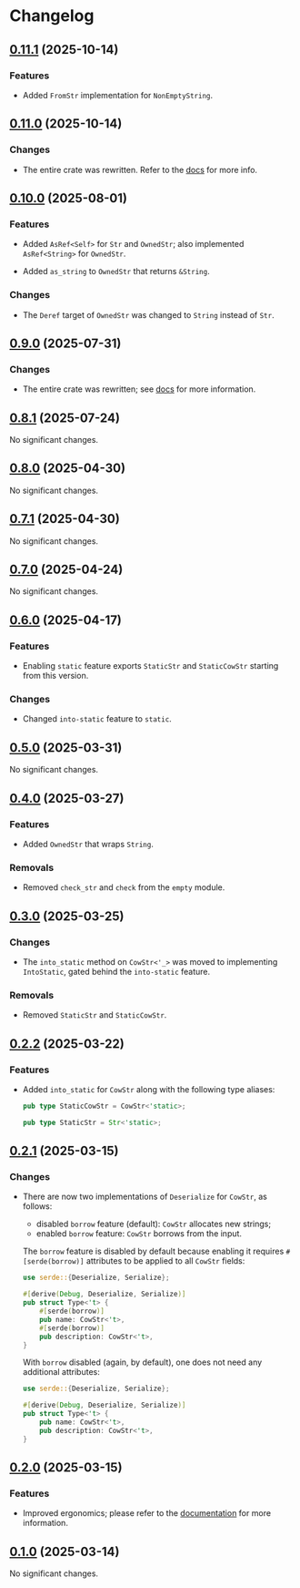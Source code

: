 # Changelog

<!-- changelogging: start -->

## [0.11.1](https://github.com/nekitdev/non-empty-str/tree/v0.11.1) (2025-10-14)

### Features

- Added `FromStr` implementation for `NonEmptyString`.

## [0.11.0](https://github.com/nekitdev/non-empty-str/tree/v0.11.0) (2025-10-14)

### Changes

- The entire crate was rewritten. Refer to the [docs](https://docs.rs/non-empty-str) for more info.

## [0.10.0](https://github.com/nekitdev/non-empty-str/tree/v0.10.0) (2025-08-01)

### Features

- Added `AsRef<Self>` for `Str` and `OwnedStr`; also implemented `AsRef<String>` for `OwnedStr`.

- Added `as_string` to `OwnedStr` that returns `&String`.

### Changes

- The `Deref` target of `OwnedStr` was changed to `String` instead of `Str`.

## [0.9.0](https://github.com/nekitdev/non-empty-str/tree/v0.9.0) (2025-07-31)

### Changes

- The entire crate was rewritten; see [docs](https://docs.rs/non-empty-str) for more information.

## [0.8.1](https://github.com/nekitdev/non-empty-str/tree/v0.8.1) (2025-07-24)

No significant changes.

## [0.8.0](https://github.com/nekitdev/non-empty-str/tree/v0.8.0) (2025-04-30)

No significant changes.

## [0.7.1](https://github.com/nekitdev/non-empty-str/tree/v0.7.1) (2025-04-30)

No significant changes.

## [0.7.0](https://github.com/nekitdev/non-empty-str/tree/v0.7.0) (2025-04-24)

No significant changes.

## [0.6.0](https://github.com/nekitdev/non-empty-str/tree/v0.6.0) (2025-04-17)

### Features

- Enabling `static` feature exports `StaticStr` and `StaticCowStr` starting from this version.

### Changes

- Changed `into-static` feature to `static`.

## [0.5.0](https://github.com/nekitdev/non-empty-str/tree/v0.5.0) (2025-03-31)

No significant changes.

## [0.4.0](https://github.com/nekitdev/non-empty-str/tree/v0.4.0) (2025-03-27)

### Features

- Added `OwnedStr` that wraps `String`.

### Removals

- Removed `check_str` and `check` from the `empty` module.

## [0.3.0](https://github.com/nekitdev/non-empty-str/tree/v0.3.0) (2025-03-25)

### Changes

- The `into_static` method on `CowStr<'_>` was moved to implementing `IntoStatic`,
  gated behind the `into-static` feature.

### Removals

- Removed `StaticStr` and `StaticCowStr`.

## [0.2.2](https://github.com/nekitdev/non-empty-str/tree/v0.2.2) (2025-03-22)

### Features

- Added `into_static` for `CowStr` along with the following type aliases:

  ```rust
  pub type StaticCowStr = CowStr<'static>;

  pub type StaticStr = Str<'static>;
  ```

## [0.2.1](https://github.com/nekitdev/non-empty-str/tree/v0.2.1) (2025-03-15)

### Changes

- There are now two implementations of `Deserialize` for `CowStr`, as follows:

  - disabled `borrow` feature (default): `CowStr` allocates new strings;
  - enabled `borrow` feature: `CowStr` borrows from the input.

  The `borrow` feature is disabled by default because enabling it requires
  `#[serde(borrow)]` attributes to be applied to all `CowStr` fields:

  ```rust
  use serde::{Deserialize, Serialize};

  #[derive(Debug, Deserialize, Serialize)]
  pub struct Type<'t> {
      #[serde(borrow)]
      pub name: CowStr<'t>,
      #[serde(borrow)]
      pub description: CowStr<'t>,
  }
  ```

  With `borrow` disabled (again, by default), one does not need any additional attributes:

  ```rust
  use serde::{Deserialize, Serialize};

  #[derive(Debug, Deserialize, Serialize)]
  pub struct Type<'t> {
      pub name: CowStr<'t>,
      pub description: CowStr<'t>,
  }
  ```

## [0.2.0](https://github.com/nekitdev/non-empty-str/tree/v0.2.0) (2025-03-15)

### Features

- Improved ergonomics; please refer to the [documentation](https://docs.rs/non-empty-str)
  for more information.

## [0.1.0](https://github.com/nekitdev/non-empty-str/tree/v0.1.0) (2025-03-14)

No significant changes.
